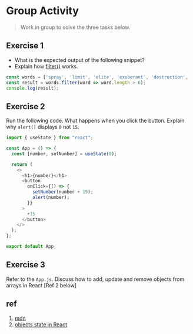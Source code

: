 
# Group Activity

> Work in group to solve the three tasks below. 

## Exercise 1 

- What is the expected output of the following snippet? 
- Explain how [filter()](https://developer.mozilla.org/en-US/docs/Web/JavaScript/Reference/Global_Objects/Array/filter) works.

```js
const words = ['spray', 'limit', 'elite', 'exuberant', 'destruction', 'present'];
const result = words.filter(word => word.length > 6);
console.log(result);
```

## Exercise 2

Run the following code. What happens when you click the button. Explain why `alert()` displays `0` not `15`.

```js
import { useState } from "react";

const App = () => {
  const [number, setNumber] = useState(0);

  return (
    <>
      <h1>{number}</h1>
      <button
        onClick={() => {
          setNumber(number + 15);
          alert(number);
        }}
      >
        +15
      </button>
    </>
  );
};

export default App;
```

## Exercise 3

Refer to the `App.js`. Discuss how to add, update and remove objects from arrays in React [Ref 2 below]


## ref
1. [mdn](https://developer.mozilla.org/en-US/docs/Web/JavaScript/Reference/Global_Objects/Array/filter)
2. [objects state in React](https://bobbyhadz.com/blog/react-update-state-array-of-objects)